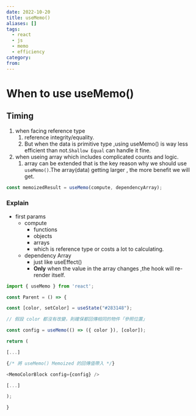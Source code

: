 ```yaml
---
date: 2022-10-20
title: useMemo()
aliases: []
tags:
  - react
  - js
  - memo
  - efficiency
category: 
from: 
---
```



# When to use useMemo()
## Timing
1. when facing reference type
	1. reference integrity/equality.
	2. But when the data is primitive type ,using useMemo() is way less efficient than not.`Shallow Equal` can handle it fine.
2. when useing array which includes complicated counts and logic.
	1. array can be extended that is the key reason why we should use `useMemo()`.The array(data) getting larger , the more benefit we will get.
```js
const memoizedResult = useMemo(compute, dependencyArray);
```
### Explain
- first params
	- compute
		- functions
		- objects
		- arrays
		- which is reference type or costs a lot to calculating.
	- dependency Array
		- just like useEffect()
		- **Only** when the value in the array changes ,the hook will re-render itself.


```js
import { useMemo } from 'react';

const Parent = () => {

const [color, setColor] = useState("#283148");

// 假設 color 都沒有改變，則確保都回傳相同的物件「參照位置」

const config = useMemo(() => ({ color }), [color]);

return (

[...]

{/* 將 useMemo() Memoized 的回傳值帶入 */}

<MemoColorBlock config={config} />

[...]

);

}
```

